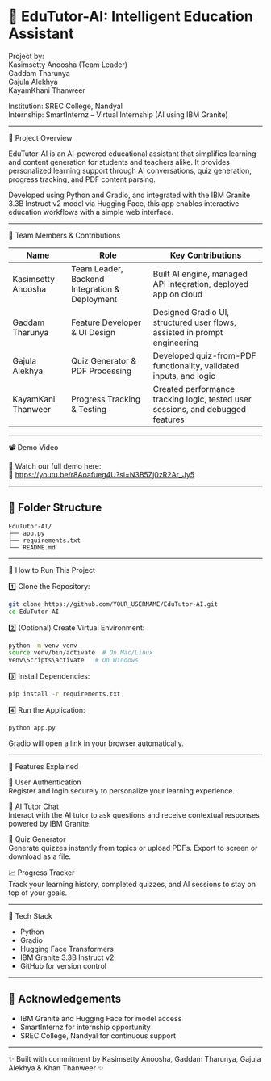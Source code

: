 # 📘 EduTutor-AI: Intelligent Education Assistant

Project by:  
Kasimsetty Anoosha (Team Leader)  
Gaddam Tharunya  
Gajula Alekhya  
KayamKhani Thanweer  

Institution: SREC College, Nandyal  
Internship: SmartInternz – Virtual Internship (AI using IBM Granite)

---

📌 Project Overview

EduTutor-AI is an AI-powered educational assistant that simplifies learning and content generation for students and teachers alike. It provides personalized learning support through AI conversations, quiz generation, progress tracking, and PDF content parsing.

Developed using Python and Gradio, and integrated with the IBM Granite 3.3B Instruct v2 model via Hugging Face, this app enables interactive education workflows with a simple web interface.

---

👥 Team Members & Contributions

| Name                    | Role                                        | Key Contributions                                                               |
|-------------------------|---------------------------------------------|----------------------------------------------------------------------------------|
| Kasimsetty Anoosha  | Team Leader, Backend Integration & Deployment | Built AI engine, managed API integration, deployed app on cloud                 |
| Gaddam Tharunya     | Feature Developer & UI Design               | Designed Gradio UI, structured user flows, assisted in prompt engineering       |
| Gajula Alekhya      | Quiz Generator & PDF Processing             | Developed quiz-from-PDF functionality, validated inputs, and logic              |
| KayamKani Thanweer       | Progress Tracking & Testing                 | Created performance tracking logic, tested user sessions, and debugged features |

---

📽️ Demo Video

🎥 Watch our full demo here:  
🔗 https://youtu.be/r8Aoafueg4U?si=N3B5Zj0zR2Ar_Jy5

---

## 📁 Folder Structure

```
EduTutor-AI/
├── app.py
├── requirements.txt
└── README.md
```

---

 🚀 How to Run This Project

1️⃣ Clone the Repository:
```bash
git clone https://github.com/YOUR_USERNAME/EduTutor-AI.git
cd EduTutor-AI
```

2️⃣ (Optional) Create Virtual Environment:
```bash
python -m venv venv
source venv/bin/activate  # On Mac/Linux
venv\Scripts\activate   # On Windows
```

3️⃣ Install Dependencies:
```bash
pip install -r requirements.txt
```

4️⃣ Run the Application:
```bash
python app.py
```

Gradio will open a link in your browser automatically.

---

 🧪 Features Explained

 🔐 User Authentication  
Register and login securely to personalize your learning experience.

 💬 AI Tutor Chat  
Interact with the AI tutor to ask questions and receive contextual responses powered by IBM Granite.

 📝 Quiz Generator  
Generate quizzes instantly from topics or upload PDFs. Export to screen or download as a file.

 📈 Progress Tracker  
Track your learning history, completed quizzes, and AI sessions to stay on top of your goals.

---

🧠 Tech Stack

- Python  
- Gradio  
- Hugging Face Transformers  
- IBM Granite 3.3B Instruct v2  
- GitHub for version control  

---

## 🙏 Acknowledgements

- IBM Granite and Hugging Face for model access  
- SmartInternz for internship opportunity  
- SREC College, Nandyal for continuous support  

---

✨ Built with commitment by Kasimsetty Anoosha, Gaddam Tharunya, Gajula Alekhya & Khan Thanweer ✨
